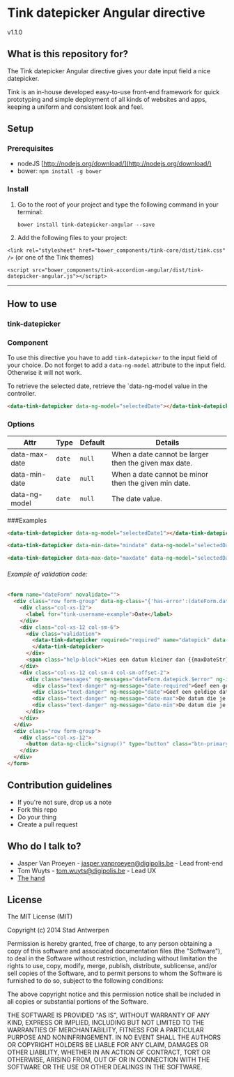 # Tink datepicker Angular directive

v1.1.0

## What is this repository for?

The Tink datepicker Angular directive gives your date input field a nice datepicker.

Tink is an in-house developed easy-to-use front-end framework for quick prototyping and simple deployment of all kinds of websites and apps, keeping a uniform and consistent look and feel.

## Setup

### Prerequisites

* nodeJS [http://nodejs.org/download/](http://nodejs.org/download/)
* bower: `npm install -g bower`

### Install

1. Go to the root of your project and type the following command in your terminal:

   `bower install tink-datepicker-angular --save`

2. Add the following files to your project:

  `<link rel="stylesheet" href="bower_components/tink-core/dist/tink.css" />` (or one of the Tink themes)

  `<script src="bower_components/tink-accordion-angular/dist/tink-datepicker-angular.js"></script>`


----------


## How to use

### tink-datepicker

### Component

To use this directive you have to add `tink-datepicker` to the input field of your choice.
Do not forget to add a `data-ng-model` attribute to the input field. Otherwise it will not work.

To retrieve the selected date, retrieve the `data-ng-model value in the controller.

```html
<data-tink-datepicker data-ng-model="selectedDate"></data-tink-datepicker>
```

### Options

Attr | Type | Default | Details
--- | --- | --- | ---
data-max-date | `date` | `null` | When a date cannot be larger then the given max date.
data-min-date | `date` | `null` | When a date cannot be minor then the given min date.
data-ng-model | `date` | `null` | The date value.

###Examples

```html
<data-tink-datepicker data-ng-model="selectedDate1"></data-tink-datepicker>
```

```html
<data-tink-datepicker data-min-date="mindate" data-ng-model="selectedDate2"></data-tink-datepicker>
```

```html
<data-tink-datepicker data-max-date="maxdate" data-ng-model="selectedDate3"></data-tink-datepicker>
```

###### Example of validation code: ######

```html
<form name="dateForm" novalidate="">
  <div class="row form-group" data-ng-class="{'has-error':(dateForm.datepick.$dirty || dateForm.submitted) && dateForm.datepick.$invalid,'has-success': (dateForm.datepick.$dirty || dateForm.submitted) && dateForm.datepick.$valid}">
    <div class="col-xs-12">
      <label for="tink-username-example">Date</label>
    </div>
    <div class="col-xs-12 col-sm-6">
      <div class="validation">
        <data-tink-datepicker required="required" name="datepick" data-max-date="maxdate" data-min-date="mindate" data-ng-model="selectedDate4">
        </data-tink-datepicker>
      </div>
      <span class="help-block">Kies een datum kleiner dan {{maxDateStr}} en groter als {{minDateStr}}.</span>
    </div>
    <div class="col-xs-12 col-sm-4 col-sm-offset-2">
      <div class="messages" ng-messages="dateForm.datepick.$error" ng-if="(dateForm.datepick.$dirty || dateForm.submitted)">
        <div class="text-danger" ng-message="date-required">Geef een geldige datum in.</div>
        <div class="text-danger" ng-message="date">Geef een geldige datum formaat in.</div>
        <div class="text-danger" ng-message="date-max">De datum die je koos ligt te ver in de toekomst. Kies een datum die voor {{maxDateStr}} ligt.</div>
        <div class="text-danger" ng-message="date-min">De datum die je koos ligt te ver in het verleden. Kies een datum die na {{minDateStr}} ligt.</div>
      </div>
    </div>
  </div>
  <div class="row form-group">
    <div class="col-xs-12">
      <button data-ng-click="signup()" type="button" class="btn-primary">Valideren</button>
    </div>
  </div>
</form>
```

## Contribution guidelines

* If you're not sure, drop us a note
* Fork this repo
* Do your thing
* Create a pull request

## Who do I talk to?

* Jasper Van Proeyen - jasper.vanproeyen@digipolis.be - Lead front-end
* Tom Wuyts - tom.wuyts@digipolis.be - Lead UX
* [The hand](https://www.youtube.com/watch?v=_O-QqC9yM28)

## License

The MIT License (MIT)

Copyright (c) 2014 Stad Antwerpen

Permission is hereby granted, free of charge, to any person obtaining a copy
of this software and associated documentation files (the "Software"), to deal
in the Software without restriction, including without limitation the rights
to use, copy, modify, merge, publish, distribute, sublicense, and/or sell
copies of the Software, and to permit persons to whom the Software is
furnished to do so, subject to the following conditions:

The above copyright notice and this permission notice shall be included in all
copies or substantial portions of the Software.

THE SOFTWARE IS PROVIDED "AS IS", WITHOUT WARRANTY OF ANY KIND, EXPRESS OR
IMPLIED, INCLUDING BUT NOT LIMITED TO THE WARRANTIES OF MERCHANTABILITY,
FITNESS FOR A PARTICULAR PURPOSE AND NONINFRINGEMENT. IN NO EVENT SHALL THE
AUTHORS OR COPYRIGHT HOLDERS BE LIABLE FOR ANY CLAIM, DAMAGES OR OTHER
LIABILITY, WHETHER IN AN ACTION OF CONTRACT, TORT OR OTHERWISE, ARISING FROM,
OUT OF OR IN CONNECTION WITH THE SOFTWARE OR THE USE OR OTHER DEALINGS IN THE
SOFTWARE.
